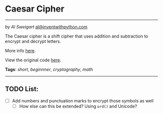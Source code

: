 # Caesar Cipher
____
_by Al Sweigart_ [al@inventwithpython.com](mailto:al@inventwithpython.com)

The Caesar cipher is a shift cipher that uses addition and subtraction
to encrypt and decrypt letters.

More info [here](https://en.wikipedia.org/wiki/Caesar_cipher).

View the original code [here](https://nostarch.com/big-book-small-python-projects).

**Tags**: _short_, _beginnner_, _cryptography_, _math_
____

## TODO List:

* [ ] Add numbers and punctuation marks to encrypt those symbols as well
  * [ ]  How else can this be extended? Using `ord()` and Unicode?